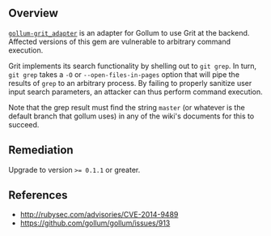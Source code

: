 ## Overview
[`gollum-grit_adapter`](https://rubygems.org/gems/gollum-grit_adapter) is an adapter for Gollum to use Grit at the backend.
Affected versions of this gem are vulnerable to arbitrary command execution.

Grit implements its search functionality by shelling out to `git grep`. In
turn, `git grep` takes a `-O` or `--open-files-in-pages` option that will
pipe the results of `grep` to an arbitrary process. By failing to properly
sanitize user input search parameters, an attacker can thus perform command
execution.

Note that the grep result must find the string `master` (or
whatever is the default branch that gollum uses) in any of the wiki's
documents for this to succeed.

## Remediation
Upgrade to version `>= 0.1.1` or greater.

## References
- http://rubysec.com/advisories/CVE-2014-9489
- https://github.com/gollum/gollum/issues/913
